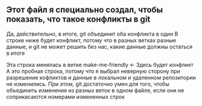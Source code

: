 ## Этот файл я специально создал, чтобы показать, что такое конфликты в git

Да, действительно, в итоге, git объединит оба конфликта в один
В строке ниже будет конфликт, потому что в разных ветках разные данные, и git не может решить без нас, какие данные должны остаться в итоге

Эта строка менялась в ветке make-me-friendly <- Здесь будет конфликт
А это пробная строка, потому что я выбрал неверную сторону при разрешение кофликтов и данные в локальном и удаленном репозитории не изменились.
При этом, git достаточно умен для того, чтобы объединить изменения из разных веток в одном файле, если они не соприкасаются номерами измененных строк

